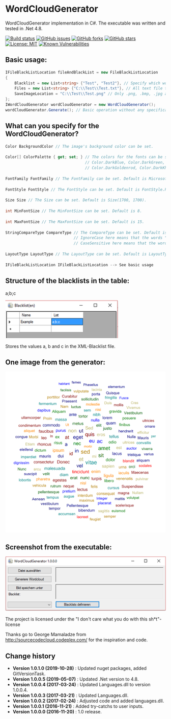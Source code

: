 # WordCloudGenerator
WordCloudGenerator implementation in C#.
The executable was written and tested in .Net 4.8.

[![Build status](https://ci.appveyor.com/api/projects/status/r8r6j98kri947g09?svg=true)](https://ci.appveyor.com/project/SeppPenner/wordcloudgenerator)
[![GitHub issues](https://img.shields.io/github/issues/SeppPenner/WordCloudGenerator.svg)](https://github.com/SeppPenner/WordCloudGenerator/issues)
[![GitHub forks](https://img.shields.io/github/forks/SeppPenner/WordCloudGenerator.svg)](https://github.com/SeppPenner/WordCloudGenerator/network)
[![GitHub stars](https://img.shields.io/github/stars/SeppPenner/WordCloudGenerator.svg)](https://github.com/SeppPenner/WordCloudGenerator/stargazers)
[![License: MIT](https://img.shields.io/badge/License-MIT-blue.svg)](https://raw.githubusercontent.com/SeppPenner/WordCloudGenerator/master/License.txt)
[![Known Vulnerabilities](https://snyk.io/test/github/SeppPenner/WordCloudGenerator/badge.svg)](https://snyk.io/test/github/SeppPenner/WordCloudGenerator)

## Basic usage:
```csharp
IFileBlackListLocation fileAndBlackList = new FileBlackListLocation
{
    Blacklist = new List<string> {"Test", "Test2"}, // Specify which words should be excluded
    Files = new List<string> {"C:\\Test\\Test.txt"}, // All text file types are allowed here
    SaveImageLocation = "C:\\Test\\Test.png" // Only .png, .bmp, .jpg and .jpeg are allowed here
};
IWordCloudGenerator wordCloudGenerator = new WordCloudGenerator();
wordCloudGenerator.Generate(); // Basic operation without any specification
```

## What can you specify for the WordCloudGenerator?
```csharp
Color BackgroundColor // The image's background color can be set.

Color[] ColorPalette { get; set; } // The colors for the fonts can be set. Default values are Color.DarkRed,
								   // Color.DarkBlue, Color.DarkGreen, Color.Navy, Color.DarkCyan, Color.DarkOrange,
								   // Color.DarkGoldenrod, Color.DarkKhaki, Color.Blue, Color.Red, Color.Green

FontFamily FontFamily // The FontFamily can be set. Default is Microsoft Sans Serif.

FontStyle FontStyle // The FontStyle can be set. Default is FontStyle.Regular.

Size Size // The Size can be set. Default is Size(1700, 1700).

int MinFontSize // The MinFontSize can be set. Default is 8.

int MaxFontSize // The MaxFontSize can be set. Default is 15.

StringCompareType CompareType // The CompareType can be set. Default is StringCompareType.IgnoreCase.
							  // IgnoreCase here means that the words "Test" and "test" are handled as different words
							  // CaseSensitive here means that the words "Test" and "test" are handled as the same words

LayoutType LayoutType // The LayoutType can be set. Default is LayoutType.Spiral.

IFileBlackListLocation IFileBlackListLocation --> See basic usage
```

## Structure of the blacklists in the table:
a;b;c

![The dialog for changing blacklists](https://github.com/SeppPenner/WordCloudGenerator/blob/master/ExampleImageBlacklist.png "The dialog for changing blacklists")


Stores the values a, b and c in the XML-Blacklist file.

## One image from the generator:
![Image from the generator](https://github.com/SeppPenner/WordCloudGenerator/blob/master/ExampleImage.png "Image from the generator")

## Screenshot from the executable:
![Screenshot from the executable](https://github.com/SeppPenner/WordCloudGenerator/blob/master/ExampleImageSoftware.png "Screenshot from the executable")

The project is licensed under the "I don't care what you do with this sh*t"-license

Thanks go to George Mamaladze from http://sourcecodecloud.codeplex.com/ for the inspiration and code.

Change history
--------------

* **Version 1.0.1.0 (2019-10-28)** : Updated nuget packages, added GitVersionTask.
* **Version 1.0.0.5 (2019-05-07)** : Updated .Net version to 4.8.
* **Version 1.0.0.4 (2017-03-24)** : Updated Languages.dll to version 1.0.0.4.
* **Version 1.0.0.3 (2017-03-21)** : Updated Languages.dll.
* **Version 1.0.0.2 (2017-02-24)** : Adjusted code and added languages.dll.
* **Version 1.0.0.1 (2016-11-21)** : Added try-catchs to user inputs.
* **Version 1.0.0.0 (2016-11-20)** : 1.0 release.
